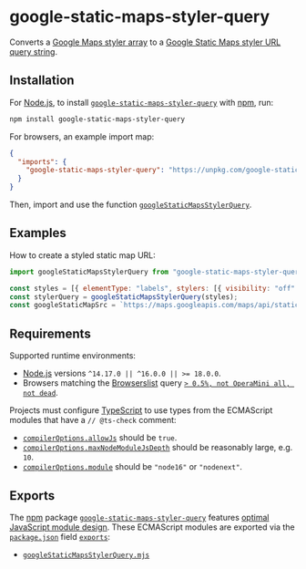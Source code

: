 # google-static-maps-styler-query

Converts a [Google Maps styler array](https://developers.google.com/maps/documentation/javascript/style-reference) to a [Google Static Maps styler URL query string](https://developers.google.com/maps/documentation/maps-static/styling).

## Installation

For [Node.js](https://nodejs.org), to install [`google-static-maps-styler-query`](https://npm.im/google-static-maps-styler-query) with [npm](https://npmjs.com/get-npm), run:

```sh
npm install google-static-maps-styler-query
```

For browsers, an example import map:

```json
{
  "imports": {
    "google-static-maps-styler-query": "https://unpkg.com/google-static-maps-styler-query@6.0.0/googleStaticMapsStylerQuery.mjs"
  }
}
```

Then, import and use the function [`googleStaticMapsStylerQuery`](./googleStaticMapsStylerQuery.mjs).

## Examples

How to create a styled static map URL:

```js
import googleStaticMapsStylerQuery from "google-static-maps-styler-query";

const styles = [{ elementType: "labels", stylers: [{ visibility: "off" }] }];
const stylerQuery = googleStaticMapsStylerQuery(styles);
const googleStaticMapSrc = `https://maps.googleapis.com/maps/api/staticmap?center=Australia&size=250x200${stylerQuery}`;
```

## Requirements

Supported runtime environments:

- [Node.js](https://nodejs.org) versions `^14.17.0 || ^16.0.0 || >= 18.0.0`.
- Browsers matching the [Browserslist](https://browsersl.ist) query [`> 0.5%, not OperaMini all, not dead`](https://browsersl.ist/?q=%3E+0.5%25%2C+not+OperaMini+all%2C+not+dead).

Projects must configure [TypeScript](https://typescriptlang.org) to use types from the ECMAScript modules that have a `// @ts-check` comment:

- [`compilerOptions.allowJs`](https://typescriptlang.org/tsconfig#allowJs) should be `true`.
- [`compilerOptions.maxNodeModuleJsDepth`](https://typescriptlang.org/tsconfig#maxNodeModuleJsDepth) should be reasonably large, e.g. `10`.
- [`compilerOptions.module`](https://typescriptlang.org/tsconfig#module) should be `"node16"` or `"nodenext"`.

## Exports

The [npm](https://npmjs.com) package [`google-static-maps-styler-query`](https://npm.im/google-static-maps-styler-query) features [optimal JavaScript module design](https://jaydenseric.com/blog/optimal-javascript-module-design). These ECMAScript modules are exported via the [`package.json`](./package.json) field [`exports`](https://nodejs.org/api/packages.html#exports):

- [`googleStaticMapsStylerQuery.mjs`](./googleStaticMapsStylerQuery.mjs)
